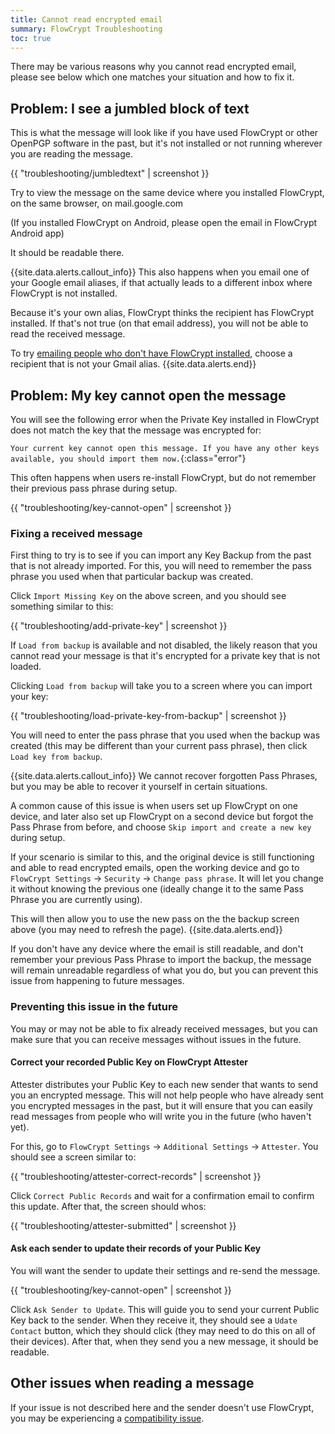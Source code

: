 ```yaml
---
title: Cannot read encrypted email
summary: FlowCrypt Troubleshooting
toc: true
---
```


There may be various reasons why you cannot read encrypted email, please see below which one matches your situation and how to fix it.

## Problem: I see a jumbled block of text

This is what the message will look like if you have used FlowCrypt or other OpenPGP software in the past, but it's not installed or not running wherever you are reading the message.

{{ "troubleshooting/jumbledtext" | screenshot }}

Try to view the message on the same device where you installed FlowCrypt, on the same browser, on mail.google.com

(If you installed FlowCrypt on Android, please open the email in FlowCrypt Android app)

It should be readable there.

{{site.data.alerts.callout_info}}
This also happens when you email one of your Google email aliases, if that actually leads to a different inbox where FlowCrypt is not installed.

Because it's your own alias, FlowCrypt thinks the recipient has FlowCrypt installed. If that's not true (on that email address), you will not be able to read the received message.

To try [emailing people who don't have FlowCrypt installed](../guide/send-and-receive/send-password-protected.html), choose a recipient that is not your Gmail alias.
{{site.data.alerts.end}}

## Problem: My key cannot open the message

You will see the following error when the Private Key installed in FlowCrypt does not match the key that the message was encrypted for: 

`Your current key cannot open this message. If you have any other keys available, you should import them now.`{:class="error"}

This often happens when users re-install FlowCrypt, but do not remember their previous pass phrase during setup.

{{ "troubleshooting/key-cannot-open" | screenshot }}

### Fixing a received message

First thing to try is to see if you can import any Key Backup from the past that is not already imported. For this, you will need to remember the pass phrase you used when that particular backup was created.

Click `Import Missing Key` on the above screen, and you should see something similar to this:

{{ "troubleshooting/add-private-key" | screenshot }}

If `Load from backup` is available and not disabled, the likely reason that you cannot read your message is that it's encrypted for a private key that is not loaded.

Clicking `Load from backup` will take you to a screen where you can import your key:

{{ "troubleshooting/load-private-key-from-backup" | screenshot }}

You will need to enter the pass phrase that you used when the backup was created (this may be different than your current pass phrase), then click `Load key from backup`.

{{site.data.alerts.callout_info}}
We cannot recover forgotten Pass Phrases, but you may be able to recover it yourself in certain situations.

A common cause of this issue is when users set up FlowCrypt on one device, and later also set up FlowCrypt on a second device but forgot the Pass Phrase from before, and choose `Skip import and create a new key` during setup.

If your scenario is similar to this, and the original device is still functioning and able to read encrypted emails, open the working device and go to `FlowCrypt Settings` -> `Security` -> `Change pass phrase`. It will let you change it without knowing the previous one (ideally change it to the same Pass Phrase you are currently using).

This will then allow you to use the new pass on the the backup screen above (you may need to refresh the page).
{{site.data.alerts.end}}

If you don't have any device where the email is still readable, and don't remember your previous Pass Phrase to import the backup, the message will remain unreadable regardless of what you do, but you can prevent this issue from happening to future messages.

### Preventing this issue in the future

You may or may not be able to fix already received messages, but you can make sure that you can receive messages without issues in the future.

#### Correct your recorded Public Key on FlowCrypt Attester

Attester distributes your Public Key to each new sender that wants to send you an encrypted message. This will not help people who have already sent you encrypted messages in the past, but it will ensure that you can easily read messages from people who will write you in the future (who haven't yet).

For this, go to `FlowCrypt Settings` -> `Additional Settings` -> `Attester`. You should see a screen similar to:

{{ "troubleshooting/attester-correct-records" | screenshot }}

Click `Correct Public Records` and wait for a confirmation email to confirm this update. After that, the screen should whos:

{{ "troubleshooting/attester-submitted" | screenshot }}

#### Ask each sender to update their records of your Public Key

You will want the sender to update their settings and re-send the message.

{{ "troubleshooting/key-cannot-open" | screenshot }}

Click `Ask Sender to Update`. This will guide you to send your current Public Key back to the sender. When they receive it, they should see a `Udate Contact` button, which they should click (they may need to do this on all of their devices). After that, when they send you a new message, it should be readable.

## Other issues when reading a message

If your issue is not described here and the sender doesn't use FlowCrypt, you may be experiencing a [compatibility issue](compatibility.html). 